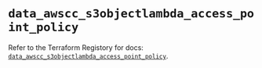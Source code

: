 # `data_awscc_s3objectlambda_access_point_policy`

Refer to the Terraform Registory for docs: [`data_awscc_s3objectlambda_access_point_policy`](https://registry.terraform.io/providers/hashicorp/awscc/0.70.0/docs/data-sources/s3objectlambda_access_point_policy).
